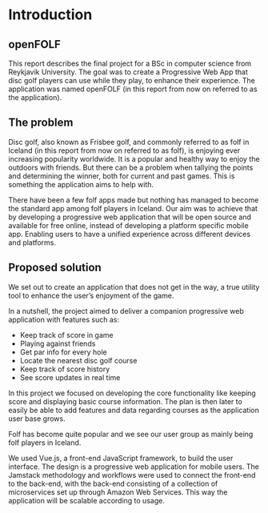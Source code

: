 # Introduction

## openFOLF

This report describes the final project for a BSc in computer science from Reykjavik University. The goal was to create a Progressive Web App that disc golf players can use while they play, to enhance their experience. The application was named openFOLF (in this report from now on referred to as the application).

## The problem

Disc golf, also known as Frisbee golf, and commonly referred to as folf in Iceland (in this report from now on referred to as folf), is enjoying ever increasing popularity worldwide. It is a popular and healthy way to enjoy the outdoors with friends. But there can be a problem when tallying the points and determining the winner, both for current and past games. This is something the application aims to help with.

There have been a few folf apps made but nothing has managed to become the standard app among folf players in Iceland. Our aim was to achieve that by developing a progressive web application that will be open source and available for free online, instead of developing a platform specific mobile app. Enabling users to have a unified experience across different devices and platforms.

## Proposed solution

We set out to create an application that does not get in the way, a true utility tool to enhance the user’s enjoyment of the game.

In a nutshell, the project aimed to deliver a companion progressive web application with features such as:

- Keep track of score in game
- Playing against friends
- Get par info for every hole
- Locate the nearest disc golf course
- Keep track of score history
- See score updates in real time

In this project we focused on developing the core functionality like keeping score and displaying basic course information. The plan is then later to easily be able to add features and data regarding courses as the application user base grows.

Folf has become quite popular and we see our user group as mainly being folf players in Iceland.

We used Vue.js, a front-end JavaScript framework, to build the user interface. The design is a progressive web application for mobile users. The Jamstack methodology and workflows were used to connect the front-end to the back-end, with the back-end consisting of a collection of microservices set up through Amazon Web Services. This way the application will be scalable according to usage.

